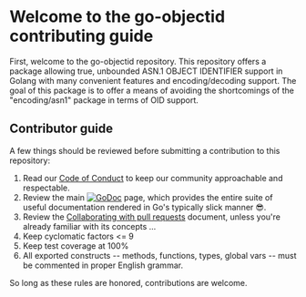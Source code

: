 # Welcome to the go-objectid contributing guide <!-- omit in toc -->

First, welcome to the go-objectid repository. This repository offers a package allowing true, unbounded ASN.1 OBJECT IDENTIFIER support in Golang with many convenient features and encoding/decoding support.  The goal of this package is to offer a means of avoiding the shortcomings of the "encoding/asn1" package in terms of OID support.

## Contributor guide

A few things should be reviewed before submitting a contribution to this repository:

 1. Read our [Code of Conduct](./CODE_OF_CONDUCT.md) to keep our community approachable and respectable.
 2. Review the main [![GoDoc](https://pkg.go.dev/github.com/JesseCoretta/go-objectid?status.svg)](https://pkg.go.dev/github.com/JesseCoretta/go-objectid) page, which provides the entire suite of useful documentation rendered in Go's typically slick manner 😎.
 3. Review the [Collaborating with pull requests](https://docs.github.com/en/github/collaborating-with-pull-requests) document, unless you're already familiar with its concepts ...
 4. Keep cyclomatic factors <= 9
 5. Keep test coverage at 100%
 6. All exported constructs -- methods, functions, types, global vars -- must be commented in proper English grammar.

So long as these rules are honored, contributions are welcome.
